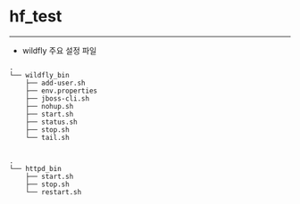 # hf\_test

* * *

- wildfly 주요 설정 파일

```
.
└── wildfly_bin
    ├── add-user.sh
    ├── env.properties
    ├── jboss-cli.sh
    ├── nohup.sh
    ├── start.sh
    ├── status.sh
    ├── stop.sh
    └── tail.sh


.
└── httpd_bin
    ├── start.sh
    ├── stop.sh
    └── restart.sh
```
